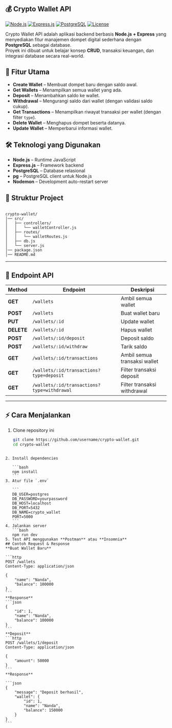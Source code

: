 ## 💰 Crypto Wallet API

[![Node.js](https://img.shields.io/badge/Node.js-18.x-green?logo=node.js)](https://nodejs.org/)
[![Express.js](https://img.shields.io/badge/Express.js-Backend-blue?logo=express)](https://expressjs.com/)
[![PostgreSQL](https://img.shields.io/badge/PostgreSQL-Database-blue?logo=postgresql)](https://www.postgresql.org/)
[![License](https://img.shields.io/badge/License-MIT-yellow.svg)](LICENSE)

Crypto Wallet API adalah aplikasi backend berbasis **Node.js + Express** yang menyediakan fitur manajemen dompet digital sederhana dengan **PostgreSQL** sebagai database.  
Proyek ini dibuat untuk belajar konsep **CRUD**, transaksi keuangan, dan integrasi database secara real-world.

## 🚀 Fitur Utama
- **Create Wallet** – Membuat dompet baru dengan saldo awal.
- **Get Wallets** – Menampilkan semua wallet yang ada.
- **Deposit** – Menambahkan saldo ke wallet.
- **Withdrawal** – Mengurangi saldo dari wallet (dengan validasi saldo cukup).
- **Get Transactions** – Menampilkan riwayat transaksi per wallet (dengan filter `type`).
- **Delete Wallet** – Menghapus dompet beserta datanya.
- **Update Wallet** – Memperbarui informasi wallet.
  
## 🛠️ Teknologi yang Digunakan
- **Node.js** – Runtime JavaScript
- **Express.js** – Framework backend
- **PostgreSQL** – Database relasional
- **pg** – PostgreSQL client untuk Node.js
- **Nodemon** – Development auto-restart server

## 📂 Struktur Project
```

crypto-wallet/
│── src/
│   ├── controllers/
│   │   └── walletController.js
│   ├── routes/
│   │   └── walletRoutes.js
│   ├── db.js
│   └── server.js
│── package.json
│── README.md

````

---

## 📌 Endpoint API

| Method | Endpoint | Deskripsi |
|--------|----------|-----------|
| **GET** | `/wallets` | Ambil semua wallet |
| **POST** | `/wallets` | Buat wallet baru |
| **PUT** | `/wallets/:id` | Update wallet |
| **DELETE** | `/wallets/:id` | Hapus wallet |
| **POST** | `/wallets/:id/deposit` | Deposit saldo |
| **POST** | `/wallets/:id/withdraw` | Tarik saldo |
| **GET** | `/wallets/:id/transactions` | Ambil semua transaksi wallet |
| **GET** | `/wallets/:id/transactions?type=deposit` | Filter transaksi deposit |
| **GET** | `/wallets/:id/transactions?type=withdrawal` | Filter transaksi withdrawal |

---

## ⚡ Cara Menjalankan
1. Clone repository ini
   ```bash
   git clone https://github.com/username/crypto-wallet.git
   cd crypto-wallet
````

2. Install dependencies

   ```bash
   npm install
   ```
3. Atur file `.env`

   ```
   DB_USER=postgres
   DB_PASSWORD=yourpassword
   DB_HOST=localhost
   DB_PORT=5432
   DB_NAME=crypto_wallet
   PORT=5000
   ```
4. Jalankan server
   ```bash
   npm run dev
5. Test API menggunakan **Postman** atau **Insomnia**
## Contoh Request & Response
**Buat Wallet Baru**

```http
POST /wallets
Content-Type: application/json

{
    "name": "Nanda",
    "balance": 100000
}
```
**Response**
```json
{
    "id": 1,
    "name": "Nanda",
    "balance": 100000
}
```
**Deposit**
```http
POST /wallets/1/deposit
Content-Type: application/json

{
    "amount": 50000
}
```
**Response**

```json
{
    "message": "Deposit berhasil",
    "wallet": {
        "id": 1,
        "name": "Nanda",
        "balance": 150000
    }
}
```
